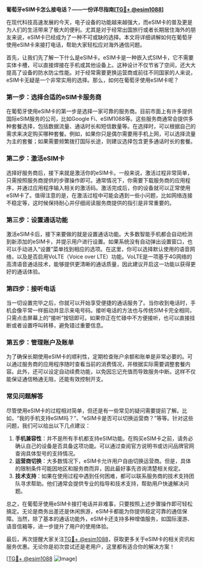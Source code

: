 **葡萄牙eSIM卡怎么接电话？——一份详尽指南[[TG💪+ @esim1088](https://t.me/s/esim1088)]**

在现代科技高速发展的今天，电子设备的功能越来越强大，而eSIM卡的普及更是为人们的生活带来了极大的便利。尤其是对于经常出国旅行或者长期居住海外的朋友来说，eSIM卡已经成为了一种不可或缺的选择。本文将详细讲解如何在葡萄牙使用eSIM卡来接打电话，帮助大家轻松应对海外通信问题。

首先，让我们先了解一下什么是eSIM卡。eSIM卡是一种嵌入式SIM卡，它不需要实体卡槽，可以直接焊接在手机或其他设备上。这种设计不仅节省了空间，还大大提高了设备的防水防尘性能。对于经常需要更换运营商或前往不同国家的人来说，eSIM卡无疑是一个非常实用的选择。那么，如何在葡萄牙使用eSIM卡呢？

### **第一步：选择合适的eSIM卡服务商**
在葡萄牙使用eSIM卡的第一步是选择一家可靠的服务商。目前市面上有许多提供国际eSIM服务的公司，比如Google Fi、eSIM1088等。这些服务商通常会提供多种套餐选择，包括数据流量、通话时长和短信数量等。在选择时，可以根据自己的需求来决定购买哪种套餐。例如，如果你只是偶尔需要用手机上网，可以选择流量为主的套餐；如果需要频繁拨打国际长途，则建议选择包含更多通话时长的套餐。

### **第二步：激活eSIM卡**
选择好服务商后，接下来就是激活你的eSIM卡。一般来说，激活过程非常简单，只需按照服务商提供的步骤操作即可。通常情况下，你需要下载服务商的应用程序，并通过应用程序输入相关的激活码。激活完成后，你的设备就可以正常使用eSIM卡了。值得注意的是，在激活过程中可能会遇到一些小问题，比如网络连接不稳定等，这时候保持耐心并仔细阅读服务商提供的指引是非常重要的。

### **第三步：设置通话功能**
激活eSIM卡后，接下来要做的就是设置通话功能。大多数智能手机都会自动检测到新添加的eSIM卡，并提示用户进行设置。如果系统没有自动弹出设置窗口，也可以手动进入“设置”菜单找到相应的选项。在这里，你可以选择默认使用的语音网络，以及是否启用VoLTE（Voice over LTE）功能。VoLTE是一项基于4G网络的高清语音通话技术，能够提供更清晰的通话质量，因此建议开启这一功能以获得更好的通话体验。

### **第四步：接听电话**
当一切设置完毕之后，你就可以开始享受便捷的通话服务了。当你收到电话时，手机会像平常一样振动并显示来电号码。接听电话的方法也与传统SIM卡完全相同，只需点击屏幕上的“接听”按钮即可。如果你正在忙碌中不方便接听，也可以直接挂断或者设置呼叫转移，避免错过重要信息。

### **第五步：管理账户及账单**
为了确保长期使用eSIM卡的顺利性，定期检查账户余额和账单是非常必要的。可以通过服务商的应用程序随时查看当前的消费情况，并根据实际需要调整套餐内容。此外，还可以设定自动续费功能，以免因忘记充值而导致服务中断。这样不仅能保证通信畅通无阻，还能有效控制开支。

### **常见问题解答**
尽管使用eSIM卡的过程相对简单，但还是有一些常见的疑问需要提前了解。比如，“我的手机支持eSIM吗？”、“eSIM卡是否可以切换运营商？”等等。针对这些问题，我们可以给出以下几点建议：

1. **手机兼容性**：并不是所有手机都支持eSIM功能。在购买eSIM卡之前，请务必确认自己的设备是否具备这项功能。可以通过查阅官方说明书或访问品牌官网查询具体型号的支持情况。
2. **运营商切换**：大多数情况下，eSIM卡允许用户自由切换运营商。但是，具体的限制条件可能因地区和服务商而异，因此最好事先咨询清楚相关规定。
3. **技术支持**：如果在使用过程中遇到任何困难，都可以联系服务商的技术支持团队寻求帮助。他们通常会提供专业的指导和技术支持，帮助用户快速解决问题。

总之，在葡萄牙使用eSIM卡接打电话并非难事，只要按照上述步骤操作即可轻松搞定。无论是商务出差还是休闲旅游，eSIM卡都能为你提供稳定可靠的通信保障。当然，除了基本的通话功能外，eSIM卡还支持多种增值服务，如国际漫游、语音信箱等，进一步提升了用户的使用体验。

最后，再次提醒大家关注[TG💪+ @esim1088](https://t.me/s/esim1088)，获取更多关于eSIM卡的相关资讯和服务优惠。无论你是初次尝试还是老用户，这里都有适合你的解决方案！

[[TG💪+ @esim1088](https://t.me/s/esim1088) ![Image](https://i.postimg.cc/4NQfJmqS/Snipaste-2025-05-13-00-14-12.png)]